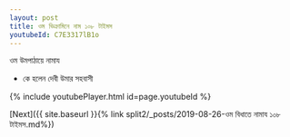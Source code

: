 ```yaml
---
layout: post
title: ওম ভিক্রামিনে নাম ১০৮ টাইমস
youtubeId: C7E3317lB1o
---
```

 
 
 ওম উমপাঠায়ে নামায  
 
 -  কে হলেন দেবী উমার সহবাসী 
 
  
 
  
 
 
 
 
 
 


{% include youtubePlayer.html id=page.youtubeId %}
 
[Next]({{ site.baseurl }}{% link  split2/_posts/2019-08-26-ওম বিধাতে নামায ১০৮ টাইমস.md%})
 
